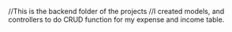 //This is the backend folder of the projects
//I created models, and controllers to do CRUD function for my expense and income table.
